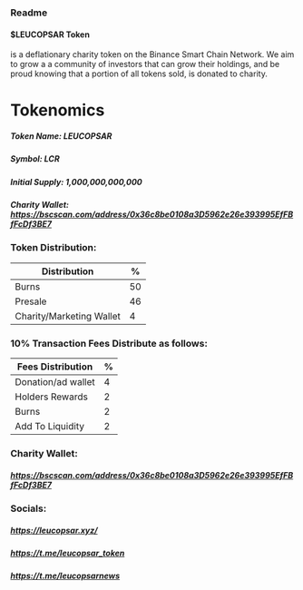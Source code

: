 ### Readme
#### $LEUCOPSAR Token 
is a deflationary charity token on the Binance Smart Chain Network.
We aim to grow a a community of investors that can grow their holdings, and be proud knowing that a portion of all tokens sold, is donated to charity.
# Tokenomics

##### Token Name: LEUCOPSAR
##### Symbol: LCR
##### Initial Supply: 1,000,000,000,000
##### Charity Wallet: https://bscscan.com/address/0x36c8be0108a3D5962e26e393995EfFBfFcDf3BE7 

### Token Distribution:                    
Distribution  | %
------------- | -------------
Burns  | 50
Presale  | 46
Charity/Marketing Wallet  | 4 

### 10% Transaction Fees Distribute as follows:
| Fees Distribution  | % |
| ------------- | ------------- |
| Donation/ad wallet  | 4  |
| Holders Rewards  | 2  |
| Burns  | 2  |
| Add To Liquidity  | 2  |


### Charity Wallet: 
##### https://bscscan.com/address/0x36c8be0108a3D5962e26e393995EfFBfFcDf3BE7 

### Socials: 
##### https://leucopsar.xyz/
##### https://t.me/leucopsar_token
##### https://t.me/leucopsarnews






